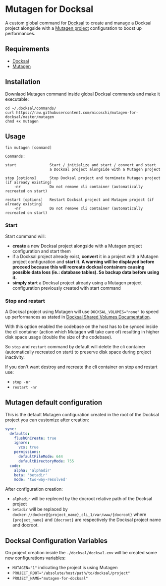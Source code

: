 # Mutagen for Docksal

A custom global command for [Docksal](https://docs.docksal.io/) to create and manage a Docksal project alongside with a [Mutagen project](https://mutagen.io/documentation/orchestration/projects) configuration to boost up performances.

## Requirements

- [Docksal](https://github.com/docksal/docksal)
- [Mutagen](https://github.com/mutagen-io/mutagen)

## Installation

Downlaod Mutagen command inside global Docksal commands and make it executable: 

```shell
cd ~/.docksal/commands/
curl https://raw.githubusercontent.com/nicoschi/mutagen-for-docksal/master/mutagen
chmd +x mutagen
```

## Usage

`fin mutagen [command]`

```text
Commands:

start               Start / initialize and start / convert and start 
                    a Docksal project alongside with a Mutagen project
 
stop [options]      Stop Docksal project and terminate Mutagen project (if already existing)
    -nr             Do not remove cli container (automatically recreated on start)
    
restart [options]   Restart Docksal project and Mutagen project (if already existing)
    -nr             Do not remove cli container (automatically recreated on start)
```

### Start

Start command will: 

- **create** a new Docksal project alongside with a Mutagen project configuration and start them
- if a Docksal project already exist, **convert** it in a project with a Mutagen project configuration and **start it**. **A warning will be displayed before proceed because this will recreate docksal containers causing possible data loss (ie.: database tables). So backup data before using it.**
- **simply start** a Docksal project already using a Mutagen project configuration previously created with start command

### Stop and restart

A Docksal project using Mutagen will use `DOCKSAL_VOLUMES="none"` to speed up performances as stated in [Docksal Shared Volumes Documentation](https://docs.docksal.io/core/volumes/). 

With this option enabled the codebase on the host has to be synced inside the cli container (action which Mutagen will take care of) resulting in higher disk space usage (double the size of the codebase). 

So `stop` and `restart` command by default will delete the cli container (automatically recreated on start) to preserve disk space during project inactivity. 

If you don't want destroy and recreate the cli container on stop and restart use: 

- `stop -nr`
- `restart -nr`

## Mutagen default configuration

This is the default Mutagen configuration created in the root of the Docksal project you can customize after creation:

```yaml
sync:
  defaults:
    flushOnCreate: true
    ignore:
      vcs: true
    permissions:
      defaultFileMode: 644
      defaultDirectoryMode: 755
  code:
    alpha: 'alphadir'
    beta: 'betadir'
    mode: 'two-way-resolved'
```

After configuration creation: 

- `alphadir` will be repleced by the docroot relative path of the Docksal project
- `betadir` will be replaced by `docker://docker@{project_name}_cli_1/var/www/{docroot}` where `{project_name}` and `{docroot}` are respectively the Docksal project name and docroot.

## Docksal Configuration Variables

On project creation inside the `./docksal/docksal.env` will be created some new configurations variables: 

- `MUTAGEN="1"` indicating the project is using Mutagen
- `PROJECT_ROOT="/absolute/host/path/to/docksal/project"`
- `PROJECT_NAME="mutagen-for-docksal"`

